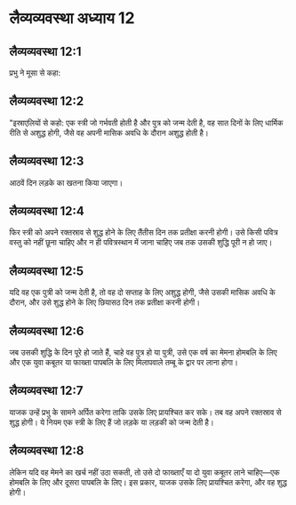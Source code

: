 # लैव्यव्यवस्था अध्याय 12

## लैव्यव्यवस्था 12:1
प्रभु ने मूसा से कहा:

## लैव्यव्यवस्था 12:2
"इस्राएलियों से कहो: एक स्त्री जो गर्भवती होती है और पुत्र को जन्म देती है, वह सात दिनों के लिए धार्मिक रीति से अशुद्ध होगी, जैसे वह अपनी मासिक अवधि के दौरान अशुद्ध होती है।

## लैव्यव्यवस्था 12:3
आठवें दिन लड़के का खतना किया जाएगा।

## लैव्यव्यवस्था 12:4
फिर स्त्री को अपने रक्तस्राव से शुद्ध होने के लिए तैंतीस दिन तक प्रतीक्षा करनी होगी। उसे किसी पवित्र वस्तु को नहीं छूना चाहिए और न ही पवित्रस्थान में जाना चाहिए जब तक उसकी शुद्धि पूरी न हो जाए।

## लैव्यव्यवस्था 12:5
यदि वह एक पुत्री को जन्म देती है, तो वह दो सप्ताह के लिए अशुद्ध होगी, जैसे उसकी मासिक अवधि के दौरान, और उसे शुद्ध होने के लिए छियासठ दिन तक प्रतीक्षा करनी होगी।

## लैव्यव्यवस्था 12:6
जब उसकी शुद्धि के दिन पूरे हो जाते हैं, चाहे वह पुत्र हो या पुत्री, उसे एक वर्ष का मेमना होमबलि के लिए और एक युवा कबूतर या फाख्ता पापबलि के लिए मिलापवाले तम्बू के द्वार पर लाना होगा।

## लैव्यव्यवस्था 12:7
याजक उन्हें प्रभु के सामने अर्पित करेगा ताकि उसके लिए प्रायश्चित कर सके। तब वह अपने रक्तस्राव से शुद्ध होगी। ये नियम एक स्त्री के लिए हैं जो लड़के या लड़की को जन्म देती है।

## लैव्यव्यवस्था 12:8
लेकिन यदि वह मेमने का खर्च नहीं उठा सकती, तो उसे दो फाख्ताएँ या दो युवा कबूतर लाने चाहिए—एक होमबलि के लिए और दूसरा पापबलि के लिए। इस प्रकार, याजक उसके लिए प्रायश्चित करेगा, और वह शुद्ध होगी।
